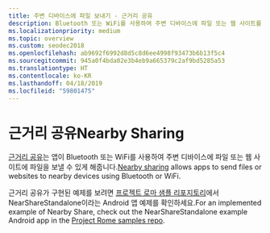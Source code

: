 ```yaml
---
title: 주변 디바이스에 파일 보내기 - 근거리 공유
description: Bluetooth 또는 WiFi를 사용하여 주변 디바이스에 파일 또는 웹 사이트를 보냅니다.
ms.localizationpriority: medium
ms.topic: overview
ms.custom: seodec2018
ms.openlocfilehash: ab9692f6992d8d5c8d6ee4998f93473b6b13f5c4
ms.sourcegitcommit: 945a0f4bda02e3b4eb9a665379c2af9bd5285a53
ms.translationtype: HT
ms.contentlocale: ko-KR
ms.lasthandoff: 04/18/2019
ms.locfileid: "59801475"
---
```

# <a name="nearby-sharing"></a><span data-ttu-id="db08a-103">근거리 공유</span><span class="sxs-lookup"><span data-stu-id="db08a-103">Nearby Sharing</span></span>

<span data-ttu-id="db08a-104">[근거리 공유](https://blogs.windows.com/windowsexperience/2018/06/18/windows-10-tip-how-to-start-using-nearby-sharing-with-the-windows-10-april-2018-update/#SpPj2lqAq22UdMVS.97)는 앱이 Bluetooth 또는 WiFi를 사용하여 주변 디바이스에 파일 또는 웹 사이트에 파일을 보낼 수 있게 해줍니다.</span><span class="sxs-lookup"><span data-stu-id="db08a-104">[Nearby sharing](https://blogs.windows.com/windowsexperience/2018/06/18/windows-10-tip-how-to-start-using-nearby-sharing-with-the-windows-10-april-2018-update/#SpPj2lqAq22UdMVS.97) allows apps to send files or websites to nearby devices using Bluetooth or WiFi.</span></span>

<span data-ttu-id="db08a-105">근거리 공유가 구현된 예제를 보려면 [프로젝트 로마 샘플 리포지토리](https://github.com/Microsoft/project-rome)에서 NearShareStandalone이라는 Android 앱 예제를 확인하세요.</span><span class="sxs-lookup"><span data-stu-id="db08a-105">For an implemented example of Nearby Share, check out the NearShareStandalone example Android app in the [Project Rome samples repo](https://github.com/Microsoft/project-rome).</span></span>